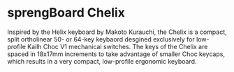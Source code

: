 # sprengBoard Chelix

Inspired by the Helix keyboard by Makoto Kurauchi, the Chelix is a compact, split ortholinear 50- or 64-key keybaord desgined exclusively for low-profile Kailh Choc V1 mechanical switches. The keys of the Chelix are spaced in 18x17mm increments to take advantage of smaller Choc keycaps, which results in a very compact, low-profile ergonomic keyboard.
